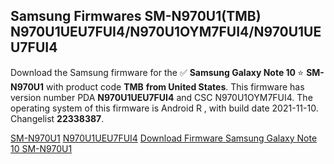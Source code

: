 <h2>Samsung Firmwares SM-N970U1(TMB) N970U1UEU7FUI4/N970U1OYM7FUI4/N970U1UEU7FUI4</h2>
Download the Samsung firmware for the ✅ <strong>Samsung Galaxy Note 10 </strong> ⭐ <strong>SM-N970U1</strong> with product code <strong>TMB</strong> <strong> from United States</strong>. This firmware has version number PDA <strong>N970U1UEU7FUI4</strong> and CSC N970U1OYM7FUI4. The operating system of this firmware is Android R , with build date 2021-11-10. Changelist <strong>22338387</strong>.


[SM-N970U1](https://samfirm.shop/samsung/model/SM-N970U1)
[N970U1UEU7FUI4](https://samfirm.shop/samsung/pda/N970U1UEU7FUI4)
[Download Firmware Samsung Galaxy Note 10 SM-N970U1](https://samfirm.shop/samsung/firmware/473451)
